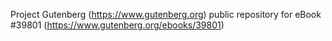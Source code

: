 Project Gutenberg (https://www.gutenberg.org) public repository for eBook #39801 (https://www.gutenberg.org/ebooks/39801)
